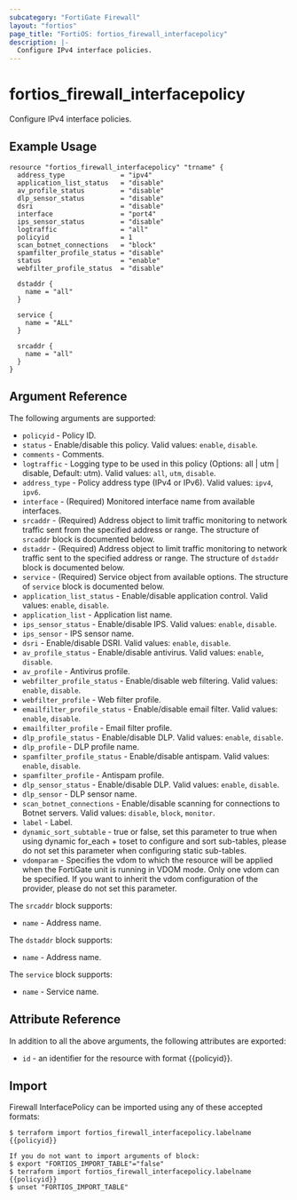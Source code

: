 ```yaml
---
subcategory: "FortiGate Firewall"
layout: "fortios"
page_title: "FortiOS: fortios_firewall_interfacepolicy"
description: |-
  Configure IPv4 interface policies.
---
```


# fortios_firewall_interfacepolicy
Configure IPv4 interface policies.

## Example Usage

```hcl
resource "fortios_firewall_interfacepolicy" "trname" {
  address_type              = "ipv4"
  application_list_status   = "disable"
  av_profile_status         = "disable"
  dlp_sensor_status         = "disable"
  dsri                      = "disable"
  interface                 = "port4"
  ips_sensor_status         = "disable"
  logtraffic                = "all"
  policyid                  = 1
  scan_botnet_connections   = "block"
  spamfilter_profile_status = "disable"
  status                    = "enable"
  webfilter_profile_status  = "disable"

  dstaddr {
    name = "all"
  }

  service {
    name = "ALL"
  }

  srcaddr {
    name = "all"
  }
}
```

## Argument Reference

The following arguments are supported:

* `policyid` - Policy ID.
* `status` - Enable/disable this policy. Valid values: `enable`, `disable`.
* `comments` - Comments.
* `logtraffic` - Logging type to be used in this policy (Options: all | utm | disable, Default: utm). Valid values: `all`, `utm`, `disable`.
* `address_type` - Policy address type (IPv4 or IPv6). Valid values: `ipv4`, `ipv6`.
* `interface` - (Required) Monitored interface name from available interfaces.
* `srcaddr` - (Required) Address object to limit traffic monitoring to network traffic sent from the specified address or range. The structure of `srcaddr` block is documented below.
* `dstaddr` - (Required) Address object to limit traffic monitoring to network traffic sent to the specified address or range. The structure of `dstaddr` block is documented below.
* `service` - (Required) Service object from available options. The structure of `service` block is documented below.
* `application_list_status` - Enable/disable application control. Valid values: `enable`, `disable`.
* `application_list` - Application list name.
* `ips_sensor_status` - Enable/disable IPS. Valid values: `enable`, `disable`.
* `ips_sensor` - IPS sensor name.
* `dsri` - Enable/disable DSRI. Valid values: `enable`, `disable`.
* `av_profile_status` - Enable/disable antivirus. Valid values: `enable`, `disable`.
* `av_profile` - Antivirus profile.
* `webfilter_profile_status` - Enable/disable web filtering. Valid values: `enable`, `disable`.
* `webfilter_profile` - Web filter profile.
* `emailfilter_profile_status` - Enable/disable email filter. Valid values: `enable`, `disable`.
* `emailfilter_profile` - Email filter profile.
* `dlp_profile_status` - Enable/disable DLP. Valid values: `enable`, `disable`.
* `dlp_profile` - DLP profile name.
* `spamfilter_profile_status` - Enable/disable antispam. Valid values: `enable`, `disable`.
* `spamfilter_profile` - Antispam profile.
* `dlp_sensor_status` - Enable/disable DLP. Valid values: `enable`, `disable`.
* `dlp_sensor` - DLP sensor name.
* `scan_botnet_connections` - Enable/disable scanning for connections to Botnet servers. Valid values: `disable`, `block`, `monitor`.
* `label` - Label.
* `dynamic_sort_subtable` - true or false, set this parameter to true when using dynamic for_each + toset to configure and sort sub-tables, please do not set this parameter when configuring static sub-tables.
* `vdomparam` - Specifies the vdom to which the resource will be applied when the FortiGate unit is running in VDOM mode. Only one vdom can be specified. If you want to inherit the vdom configuration of the provider, please do not set this parameter.

The `srcaddr` block supports:

* `name` - Address name.

The `dstaddr` block supports:

* `name` - Address name.

The `service` block supports:

* `name` - Service name.


## Attribute Reference

In addition to all the above arguments, the following attributes are exported:
* `id` - an identifier for the resource with format {{policyid}}.

## Import

Firewall InterfacePolicy can be imported using any of these accepted formats:
```
$ terraform import fortios_firewall_interfacepolicy.labelname {{policyid}}

If you do not want to import arguments of block:
$ export "FORTIOS_IMPORT_TABLE"="false"
$ terraform import fortios_firewall_interfacepolicy.labelname {{policyid}}
$ unset "FORTIOS_IMPORT_TABLE"
```
